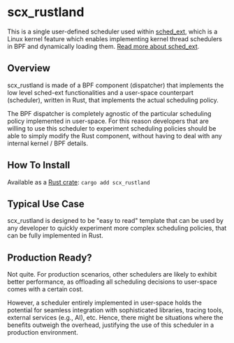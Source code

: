 # scx_rustland

This is a single user-defined scheduler used within [sched_ext](https://github.com/sched-ext/scx/tree/main), which is a Linux kernel feature which enables implementing kernel thread schedulers in BPF and dynamically loading them. [Read more about sched_ext](https://github.com/sched-ext/scx/tree/main).

## Overview

scx_rustland is made of a BPF component (dispatcher) that implements the low
level sched-ext functionalities and a user-space counterpart (scheduler),
written in Rust, that implements the actual scheduling policy.

The BPF dispatcher is completely agnostic of the particular scheduling policy
implemented in user-space. For this reason developers that are willing to use
this scheduler to experiment scheduling policies should be able to simply
modify the Rust component, without having to deal with any internal kernel /
BPF details.

## How To Install

Available as a [Rust crate](https://crates.io/crates/scx_rustland): `cargo add scx_rustland`

## Typical Use Case

scx_rustland is designed to be "easy to read" template that can be used by any
developer to quickly experiment more complex scheduling policies, that can be
fully implemented in Rust.

## Production Ready?

Not quite. For production scenarios, other schedulers are likely to exhibit
better performance, as offloading all scheduling decisions to user-space comes
with a certain cost.

However, a scheduler entirely implemented in user-space holds the potential for
seamless integration with sophisticated libraries, tracing tools, external
services (e.g., AI), etc. Hence, there might be situations where the benefits
outweigh the overhead, justifying the use of this scheduler in a production
environment.

